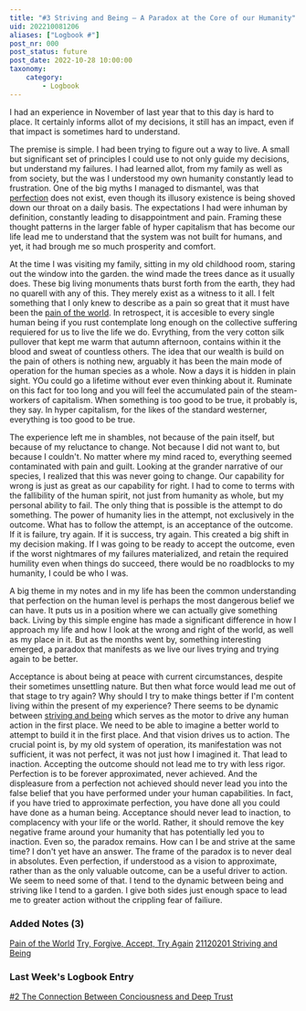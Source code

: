 ```yaml
---
title: "#3 Striving and Being – A Paradox at the Core of our Humanity"
uid: 202210081206
aliases: ["Logbook #"]
post_nr: 000
post_status: future
post_date: 2022-10-28 10:00:00
taxonomy:
    category:
        - Logbook
---
```


I had an experience in November of last year that to this day is hard to place. It certainly informs allot of my decisions, it still has an impact, even if that impact is sometimes hard to understand.

The premise is simple. I had been trying to figure out a way to live. A small but significant set of principles I could use to not only guide my decisions, but understand my failures. I had learned allot, from my family as well as from society, but the was I understood my own humanity constantly lead to frustration. One of the big myths I managed to dismantel, was that [perfection](../Postdrafts/perfection-is-an-illusion.md) does not exist, even though its illusory existence is being shoved down our throat on a daily basis. The expectations I had were inhuman by definition, constantly leading to disappointment and pain. Framing these thought patterns in the larger  fable of hyper capitalism that has become our life lead me to understand that the system was not built for humans, and yet, it had brough me so much prosperity and comfort.

At the time I was visiting my family, sitting in my old childhood room, staring out the window into the garden. the wind made the trees dance as it usually does. These big living monuments thats burst forth from the earth, they had no quarell with any of this. They merely exist as a witness to it all. I felt something that I only knew to describe as a pain so great that it must have been the [pain of the world](world-pain.md). In retrospect, it is accesible to every single human being if you rust contemplate long enough on the collective suffering requiered for us to live the life we do. Evrything, from the very cotton silk pullover that kept me warm that autumn afternoon, contains within it the blood and sweat of countless others. The idea that our wealth is build on the pain of others is nothing new, arguably it has been the main mode of operation for the human species as a whole. Now a days it is hidden in plain sight. YOu could go a lifetime without ever even thinking about it. Ruminate on this fact for too long and you will feel the accumulated pain of the steam-workers of capitalism. When something is too good to be true, it probably is, they say. In hyper capitalism, for the likes of the standard westerner, everything is too good to be true. 

The experience left me in shambles, not because of the pain itself, but because of my reluctance to change. Not because I did not want to, but because I couldn't. No matter where my mind raced to, everything seemed contaminated with pain and guilt. Looking at the grander narrative of our species, I realized that this was never going to change. Our capability for wrong is just as great as our capability for right. I had to come to terms with the fallibility of the human spirit, not just from humanity as whole, but my personal ability to fail. The only thing that is possible is the attempt to do something. The power of humanity lies in the attempt, not exclusively in the outcome. What has to follow the attempt, is an acceptance of the outcome. If it is failure, try again. If it is success, try again. This created a big shift in my decision making. If I was going to be ready to accept the outcome, even if the worst nightmares of my failures materialized, and retain the required humility even when things do succeed, there would be no roadblocks to my humanity, I could be who I was.

A big theme in my notes and in my life has been the common understanding that perfection on the human level is perhaps the most dangerous belief we can have. It puts us in a position where we can actually give something back. Living by this simple engine has made a significant difference in how I approach my life and how I look at the wrong and right of the world, as well as my place in it. But as the months went by, something interesting emerged, a paradox that manifests as we live our lives trying and trying again to be better.

Acceptance is about being at peace with current circumstances, despite their sometimes unsettling nature. But then what force would lead me out of that stage to try again? Why should I try to make things better if I'm content living within the present of my experience? There seems to be dynamic between [striving and being](striving-and-being.md) which serves as the motor to drive any human action in the first place. We need to be able to imagine a better world to attempt to build it in the first place. And that vision drives us to action. The crucial point is, by my old system of operation, its manifestation was not sufficient, it was not perfect, it was not just how I imagined it. That lead to inaction. Accepting the outcome should not lead me to try with less rigor. Perfection is to be forever approximated, never achieved. And the displeasure from a perfection not achieved should never lead you into the false belief that you have performed under your human capabilities. In fact, if you have tried to approximate perfection, you have done all you could have done as a human being. Acceptance should never lead to inaction, to complacency with your life or the world. Rather, it should remove the key negative frame around your humanity that has potentially led you to inaction. Even so, the paradox remains. How can I be and strive at the same time? I don't yet have an answer. The frame of the paradox is to never deal in absolutes. Even perfection, if understood as a vision to approximate, rather than as the only valuable outcome, can be a useful driver to action. We seem to need some of that. I tend to the dynamic between being and striving like I tend to a garden. I give both sides just enough space to lead me to greater action without the crippling fear of failiure.

### Added Notes (3)
[Pain of the World](world-pain.md)
[Try, Forgive, Accept, Try Again](try-forgive-accept-try.md)
[21120201 Striving and Being](striving-and-being.md)

### Last Week's Logbook Entry
[#2 The Connection Between Conciousness and Deep Trust](../Postdrafts/the-connection-between-deep-trust-and-paying-attention.md)
